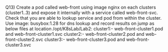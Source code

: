 Q13) Create a pod called web-front using image nginx on each clusters (cluster1..3) and expose it internally 
     with a service called web-front-svc. Check that you are able to lookup service and pod from within the cluster.
     Use image: busybox:1.28 for dns lookup and record results on jump as below files at location /opt/K8sLab/Lab2:
     cluster1:- web-front-cluster1.pod and web-front-cluster1.svc 
     cluster2:- web-front-cluster2.pod and web-front-cluster2.svc 
     cluster3:- web-front-cluster3.pod and web-front-cluster3.svc 
